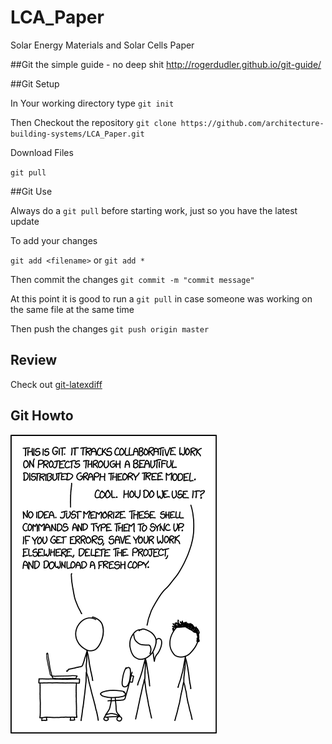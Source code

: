 # LCA_Paper
Solar Energy Materials and Solar Cells Paper

##Git the simple guide - no deep shit
http://rogerdudler.github.io/git-guide/

##Git Setup

In Your working directory type
`git init`

Then Checkout the repository
`git clone https://github.com/architecture-building-systems/LCA_Paper.git `

Download Files

`git pull`

##Git Use

Always do a `git pull` before starting work, just so you have the latest update

To add your changes

`git add <filename>`
or
`git add *`


Then commit the changes
`git commit -m "commit message"`

At this point it is good to run a `git pull` in case someone was working on the same file at the same time

Then push the changes
`git push origin master`

## Review

Check out [git-latexdiff](https://gitlab.com/git-latexdiff/git-latexdiff)

## Git Howto

![git howto](./git_howto.png)

